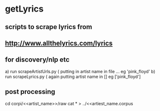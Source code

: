 # getLyrics

## scripts to scrape lyrics from 
## http://www.allthelyrics.com/lyrics 
## for discovery/nlp etc

a) run scrapeArtistUrls.py ( putting in artist name in file ... eg 'pink_floyd'
b) run scrapeLyrics.py ( again putting artist name in [] eg ['pink_floyd']


## post processing
cd corpi/<<artist_name>>/raw
cat * > ../<<artiest_name.corpus